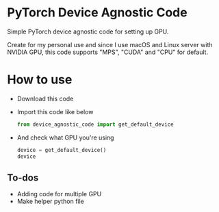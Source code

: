 # PyTorch Device Agnostic Code
Simple PyTorch device agnostic code for setting up GPU.

Create for my personal use and since I use macOS and Linux server with NVIDIA GPU, this code supports "MPS", "CUDA" and "CPU" for default.

# How to use
* Download this code
* Import this code like below
    ```python
    from device_agnostic_code import get_default_device
    ```

* And check what GPU you're using
    ```python
    device = get_default_device()
    device
    ```

## To-dos
* Adding code for multiple GPU
* Make helper python file
